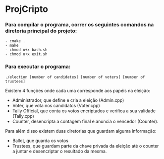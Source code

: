 # ProjCripto

### Para compilar o programa, correr os seguintes comandos na diretoria principal do projeto:
```
- cmake .
- make
- chmod u+x bash.sh
- chmod u+x exit.sh
```
### Para executar o programa:
```
./election [number of candidates] [number of voters] [number of trustees]
```

Existem 4 funções onde cada uma corresponde aos papéis na eleição:
- Administrador, que define e cria a eleição (Admin.cpp)
- Voter, que vota nos candidatos (Voter.cpp)
- Tally Official, que conta os votos encriptados e verifica a sua validade (Tally.cpp)
- Counter, desencripta a contagem final e anuncia o vencedor (Counter).

Para além disso existem duas diretorias que guardam alguma informação:
- Ballot, que guarda os votos
- Trustees, que guardam parte da chave privada da eleição até o counter a juntar e desencriptar o resultado da mesma.

